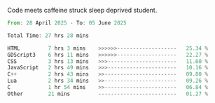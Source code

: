 Code meets caffeine struck sleep deprived student.

<!--START_SECTION:waka-->

```rust
From: 28 April 2025 - To: 05 June 2025

Total Time: 27 hrs 28 mins

HTML         7 hrs 3 mins    >>>>>>-------------------   25.34 %
GDScript3    6 hrs 11 mins   >>>>>>-------------------   22.27 %
CSS          3 hrs 13 mins   >>>----------------------   11.60 %
JavaScript   2 hrs 49 mins   >>>----------------------   10.16 %
C++          2 hrs 43 mins   >>-----------------------   09.80 %
Lua          2 hrs 34 mins   >>-----------------------   09.26 %
C            1 hr 54 mins    >>-----------------------   06.84 %
Other        21 mins         -------------------------   01.27 %
```

<!--END_SECTION:waka-->

